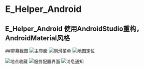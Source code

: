 # E_Helper_Android
E_Helper_Android
 使用AndroidStudio重构，AndroidMaterial风格
---
##屏幕截图
![主界面](http://77l5l6.com1.z0.glb.clouddn.com/Screenshot_1.png) ![侧滑菜单](http://77l5l6.com1.z0.glb.clouddn.com/Screenshot_3.png) ![地图定位](http://77l5l6.com1.z0.glb.clouddn.com/Screenshot_2.png) 

![地点收藏](http://77l5l6.com1.z0.glb.clouddn.com/Screenshot_4.png) ![服务配置界面](http://77l5l6.com1.z0.glb.clouddn.com/Screenshot_5.png) ![消息通知](http://77l5l6.com1.z0.glb.clouddn.com/Screenshot_6.png)

